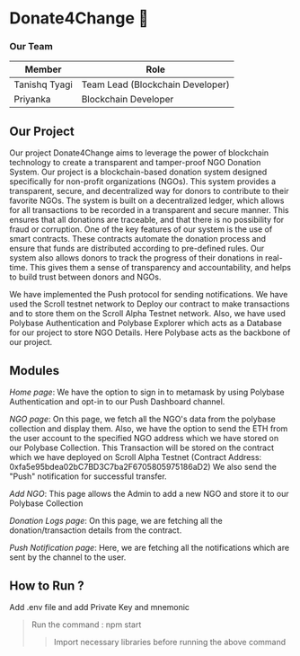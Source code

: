 # Donate4Change 💚

### Our Team
Member | Role
------------- | -------------
Tanishq Tyagi   | Team Lead (Blockchain Developer)
Priyanka  |  Blockchain Developer

##  Our Project

Our project Donate4Change aims to leverage the power of blockchain technology to create a transparent and tamper-proof NGO Donation System. Our project is a blockchain-based donation system designed specifically for non-profit organizations (NGOs). This system provides a transparent, secure, and decentralized way for donors to contribute to their favorite NGOs. The system is built on a decentralized ledger, which allows for all transactions to be recorded in a transparent and secure manner. This ensures that all donations are traceable, and that there is no possibility for fraud or corruption. One of the key features of our system is the use of smart contracts. These contracts automate the donation process and ensure that funds are distributed according to pre-defined rules. Our system also allows donors to track the progress of their donations in real-time. This gives them a sense of transparency and accountability, and helps to build trust between donors and NGOs.

We have implemented the Push protocol for sending notifications. We have used the Scroll testnet network to Deploy our contract to make transactions and to store them on the Scroll Alpha Testnet network. Also, we have used Polybase Authentication and Polybase Explorer which acts as a Database for our project to store NGO Details. Here Polybase acts as the backbone of our project.

## Modules
*Home page*: We have the option to sign in to metamask by using Polybase Authentication and opt-in to our Push Dashboard channel.

*NGO page*: On this page, we fetch all the NGO's data from the polybase collection and display them. Also, we have the option to send the ETH from the user account to the specified NGO address which we have stored on our Polybase Collection. This Transaction will be stored on the contract which we have deployed on Scroll Alpha Testnet 
(Contract Address: 0xfa5e95bdea02bC7BD3C7ba2F6705805975186aD2) 
We also send the "Push" notification for successful transfer.

*Add NGO*: This page allows the Admin to add a new NGO and store it to our Polybase Collection

*Donation Logs page*: On this page, we are fetching all the donation/transaction details from the contract.

*Push Notification page*: Here, we are fetching all the notifications which are sent by the channel to the user.

## How to Run ?
Add .env file and add Private Key and mnemonic
> Run the command : npm start
>> Import necessary libraries before running the above command
